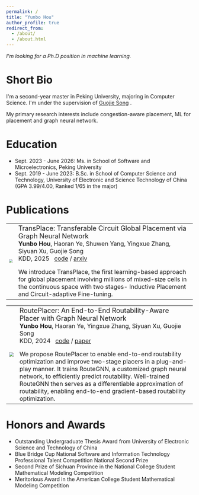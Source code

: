 ```yaml
---
permalink: /
title: "Yunbo Hou"
author_profile: true
redirect_from: 
  - /about/
  - /about.html
---
```



_I'm looking for a Ph.D position in machine learning._


Short Bio
======

I'm a second-year master in Peking University, majoring in Computer Science. I'm under the supervision of <a href="http://scholar.google.com.hk/citations?user=a832IIMAAAAJ&hl=en">Guojie Song</a> .

<!-- and <a href="https://ieeexplore.ieee.org/author/37537046800">Weiping Ling</a>  -->


My primary research interests include congestion-aware placement, ML for placement and graph neural network.

<!-- artificial intelligence at School of Software and Microelectronics at  -->

Education
======

- Sept. 2023 - June 2026: Ms. in School of Software and Microelectronics, Peking University
- Sept. 2019 - June 2023: B.Sc. in School of Computer Science and Technology, University of Electronic and Science Technology of China (GPA 3.99/4.00, Ranked 1/65 in the major)

Publications
======


<table border="0">
 <tr>
    <td> <img src="https://sorarain.github.io/_pages/TransPlace.jpg"  style="zoom: 55%;" /> </td>
    <td> 
      <div class="paper-entry">
        <div class="paper-title"><font size="4">TransPlace: Transferable Circuit Global Placement via Graph Neural Network</font></div>
        <div class="paper-authors"><b>Yunbo Hou</b>, Haoran Ye, Shuwen Yang, Yingxue Zhang, Siyuan Xu, Guojie Song</div>
        <div class="paper-info">KDD, 2025 &nbsp; 
            <span class="inline-links">
                <a href="https://github.com/sorarain/TransPlace">code</a> / <a href="https://arxiv.org/abs/2501.05667">arxiv</a>
            </span>
        </div>
        <p></p>
        <div class="paper-abstract">
            We introduce TransPlace, the first learning-based approach for global placement involving millions of mixed-size cells in the continuous space with two stages- Inductive Placement and Circuit-adaptive Fine-tuning.
        </div>
      </div>
    </td>
 </tr>
</table>

<table border="0">
 <tr>
    <td> <img src="https://sorarain.github.io/_pages/RoutePlacer.jpg"  style="zoom: 75%;" /> </td>
    <td> 
      <div class="paper-entry">
        <div class="paper-title"><font size="4">RoutePlacer: An End-to-End Routability-Aware Placer with Graph Neural Network</font></div>
        <div class="paper-authors"><b>Yunbo Hou</b>, Haoran Ye, Yingxue Zhang, Siyuan Xu, Guojie Song</div>
        <div class="paper-info">KDD, 2024 &nbsp; 
            <span class="inline-links">
                <a href="https://github.com/sorarain/RoutePlacer">code</a> / <a href="https://doi.org/10.1145/3637528.3671895">paper</a>
            </span>
        </div>
          <p></p>
        <div class="paper-abstract">
            We propose RoutePlacer to enable end-to-end routability optimization and improve two-stage placers in a plug-and-play manner. It trains RouteGNN, a customized graph neural network, to efficiently predict routability. Well-trained RouteGNN then serves as a differentiable approximation of routability, enabling end-to-end gradient-based routability optimization.
        </div>
      </div>
    </td>
 </tr>
</table>

Honors and Awards
======

- Outstanding Undergraduate Thesis Award from University of Electronic Science and Technology of China
- Blue Bridge Cup National Software and Information Technology Professional Talent Competition National Second Prize
- Second Prize of Sichuan Province in the National College Student Mathematical Modeling Competition
- Meritorious Award in the American College Student Mathematical Modeling Competition

<!-- Create content & metadata
------
For site content, there is one markdown file for each type of content, which are stored in directories like _publications, _talks, _posts, _teaching, or _pages. For example, each talk is a markdown file in the [_talks directory](https://github.com/academicpages/academicpages.github.io/tree/master/_talks). At the top of each markdown file is structured data in YAML about the talk, which the theme will parse to do lots of cool stuff. The same structured data about a talk is used to generate the list of talks on the [Talks page](https://academicpages.github.io/talks), each [individual page](https://academicpages.github.io/talks/2012-03-01-talk-1) for specific talks, the talks section for the [CV page](https://academicpages.github.io/cv), and the [map of places you've given a talk](https://academicpages.github.io/talkmap.html) (if you run this [python file](https://github.com/academicpages/academicpages.github.io/blob/master/talkmap.py) or [Jupyter notebook](https://github.com/academicpages/academicpages.github.io/blob/master/talkmap.ipynb), which creates the HTML for the map based on the contents of the _talks directory).

**Markdown generator**

The repository includes [a set of Jupyter notebooks](https://github.com/academicpages/academicpages.github.io/tree/master/markdown_generator
) that converts a CSV containing structured data about talks or presentations into individual markdown files that will be properly formatted for the Academic Pages template. The sample CSVs in that directory are the ones I used to create my own personal website at stuartgeiger.com. My usual workflow is that I keep a spreadsheet of my publications and talks, then run the code in these notebooks to generate the markdown files, then commit and push them to the GitHub repository.

How to edit your site's GitHub repository
------
Many people use a git client to create files on their local computer and then push them to GitHub's servers. If you are not familiar with git, you can directly edit these configuration and markdown files directly in the github.com interface. Navigate to a file (like [this one](https://github.com/academicpages/academicpages.github.io/blob/master/_talks/2012-03-01-talk-1.md) and click the pencil icon in the top right of the content preview (to the right of the "Raw | Blame | History" buttons). You can delete a file by clicking the trashcan icon to the right of the pencil icon. You can also create new files or upload files by navigating to a directory and clicking the "Create new file" or "Upload files" buttons. 

Example: editing a markdown file for a talk
![Editing a markdown file for a talk](/images/editing-talk.png)

For more info
------
More info about configuring Academic Pages can be found in [the guide](https://academicpages.github.io/markdown/), the [growing wiki](https://github.com/academicpages/academicpages.github.io/wiki), and you can always [ask a question on GitHub](https://github.com/academicpages/academicpages.github.io/discussions). The [guides for the Minimal Mistakes theme](https://mmistakes.github.io/minimal-mistakes/docs/configuration/) (which this theme was forked from) might also be helpful. -->
